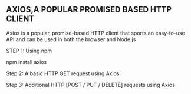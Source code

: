 ## AXIOS,A POPULAR PROMISED BASED HTTP CLIENT

Axios is a popular, promise-based HTTP client that sports an easy-to-use API and can be used in both the browser and Node.js

STEP 1: Using npm

npm install axios

Step 2: A basic HTTP GET request using Axios

Step 3: Additional HTTP [POST / PUT / DELETE] requests using Axios

